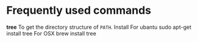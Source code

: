 # Frequently used commands

**tree**
To get the directory structure of `PATH`.
Install
For ubantu
      sudo apt-get install tree
For OSX
    brew install tree
